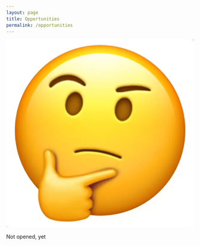```yaml
---
layout: page
title: Opportunities 
permalink: /opportunities
---
```


![Jobs](assets/img/job.png)

Not opened, yet
